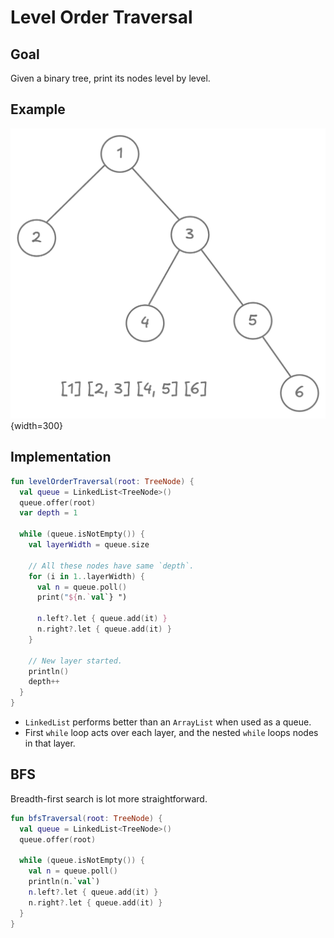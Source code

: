 # Level Order Traversal

<style>
.md-logo img {
  content: url('/data-structures/tree/logo.svg');
}

:root [data-md-color-scheme=slate] .md-logo img  {
  content: url('/data-structures/tree/logo.svg');
}
</style>

## Goal

Given a binary tree, print its nodes level by level.

## Example

![](./level-traversal.png){width=300}

## Implementation

```kotlin linenums="1"
fun levelOrderTraversal(root: TreeNode) {
  val queue = LinkedList<TreeNode>()
  queue.offer(root)
  var depth = 1

  while (queue.isNotEmpty()) {
    val layerWidth = queue.size

    // All these nodes have same `depth`.
    for (i in 1..layerWidth) {
      val n = queue.poll()
      print("${n.`val`} ")

      n.left?.let { queue.add(it) }
      n.right?.let { queue.add(it) }
    }

    // New layer started.
    println()
    depth++
  }
}
```

- `LinkedList` performs better than an `ArrayList` when used as a queue.
- First `while` loop acts over each layer, and the nested `while` loops nodes in that layer.

## BFS

Breadth-first search is lot more straightforward.

```kotlin linenums="1"
fun bfsTraversal(root: TreeNode) {
  val queue = LinkedList<TreeNode>()
  queue.offer(root)

  while (queue.isNotEmpty()) {
    val n = queue.poll()
    println(n.`val`)
    n.left?.let { queue.add(it) }
    n.right?.let { queue.add(it) }
  }
}
```
